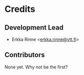 Credits
=======

Development Lead
----------------

-   Erkka Rinne \<<erkka.rinne@vtt.fi>\>

Contributors
------------

None yet. Why not be the first?
